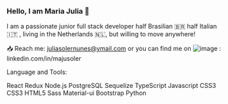 

### Hello, I am Maria Julia 👋

I am a passionate junior full stack developer half Brasilian 🇧🇷  half Italian 🇮🇹 , living in the Netherlands 🇳🇱, but willing to move anywhere! 


📥 Reach me: juliasolernunes@ymail.com or you can find me on ![image](https://user-images.githubusercontent.com/70150197/117298926-3bf2ab80-ae78-11eb-99ce-766e98b4e55c.png)
: linkedin.com/in/majusoler

Language and Tools:

React Redux Node.js PostgreSQL Sequelize TypeScript Javascript CSS3 CSS3 HTML5 Sass Material-ui Bootstrap Python
